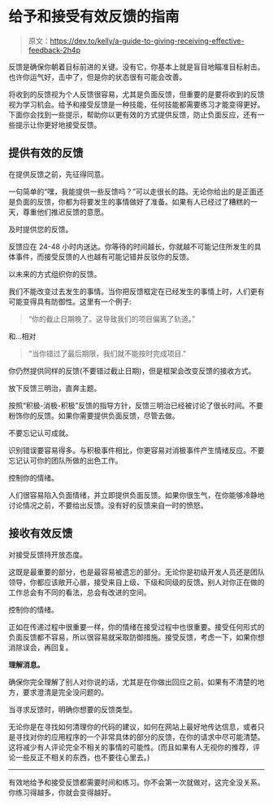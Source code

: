 # 给予和接受有效反馈的指南

> 原文：<https://dev.to/kelly/a-guide-to-giving-receiving-effective-feedback-2h4p>

反馈是确保你朝着目标前进的关键。没有它，你基本上就是盲目地瞄准目标射击。也许你运气好，击中了，但是你的状态很有可能会改善。

将收到的反馈视为个人反馈很容易，尤其是负面反馈，但重要的是要将收到的反馈视为学习机会。给予和接受反馈是一种技能，任何技能都需要练习才能变得更好。下面你会找到一些提示，帮助你以更有效的方式提供反馈，防止负面反应，还有一些提示让你更好地接受反馈。

## 提供有效的反馈

在提供反馈之前，先征得同意。

一句简单的“嘿，我能提供一些反馈吗？”可以走很长的路。无论你给出的是正面还是负面的反馈，你都为将要发生的事情做好了准备。如果有人已经过了糟糕的一天，尊重他们推迟反馈的意愿。

及时提供您的反馈。

反馈应在 24-48 小时内送达。你等待的时间越长，你就越不可能记住所发生的具体事件，而接受反馈的人也越有可能记错并反驳你的反馈。

以未来的方式组织你的反馈。

我们不能改变过去发生的事情。当你把反馈框定在已经发生的事情上时，人们更有可能变得具有防御性。这里有一个例子:

> “你的截止日期晚了。这导致我们的项目偏离了轨道。”

和...相对

> "当你错过了最后期限，我们就不能按时完成项目."

你仍然提供同样的反馈(不要错过截止日期)，但是框架会改变反馈的接收方式。

放下反馈三明治，直奔主题。

按照“积极-消极-积极”反馈的指导方针，反馈三明治已经被讨论了很长时间。不要粉饰你的反馈。如果你需要提供负面反馈，尽管去做。

不要忘记认可成就。

识别错误要容易得多。与积极事件相比，你更容易对消极事件产生情绪反应。不要忘记认可你的团队所做的出色工作。

控制你的情绪。

人们很容易陷入负面情绪，并立即提供负面反馈。如果你很生气，在你能够冷静地讨论情况之前，不要给出反馈。没有好的反馈来自一时的愤怒。

## 接收有效反馈

对接受反馈持开放态度。

这既是最重要的部分，也是最容易被遗忘的部分。无论你是初级开发人员还是团队领导，你都应该敞开心扉，接受来自上级、下级和同级的反馈。别人对你正在做的工作总会有不同的看法，总会有改进的空间。

控制你的情绪。

正如在传递过程中很重要一样，你的情绪在接受过程中也很重要。接受任何形式的负面反馈都不容易，所以很容易就采取防御措施。接受反馈，考虑一下，如果你想消除误会，再回复。

**理解消息。**

确保你完全理解了别人对你说的话，尤其是在你做出回应之前。如果有不清楚的地方，要求澄清是完全没问题的。

当寻求反馈时，明确你想要的反馈类型。

无论你是在寻找如何清理你的代码的建议，如何在网站上最好地传达信息，或者只是寻找对你的应用程序的一个非常具体的部分的反馈，在你的请求中尽可能清楚。这将减少有人评论完全不相关的事情的可能性。(而且如果有人无视你的推荐，评论一些反正不相关的东西，也不要往心里去。)

* * *

有效地给予和接受反馈都需要时间和练习。你不会第一次就做对，这完全没关系。你练习得越多，你就会变得越好。